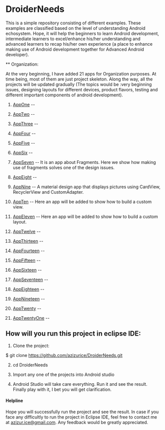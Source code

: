 # DroiderNeeds

This is a simple repository consisting of different examples. These examples are classified based on the level of understanding Android echosystem. Hope, it will help the beginners to learn Android development, intermediate learners to excel/enhance his/her understanding and advanced learners to recap his/her own experience (a place to enhance making use of Android development together for Advanced Android developer).

** Organization:

At the very beginning, I have added 21 apps for Organization purposes. At time being, most of them are just project skeleton. Along the way, all the projects will be updated gradually (The topics would be :very beginning issues, designing layouts for different devices, product flavors, testing and different important components of android development).

1. [AppOne](https://github.com/azizurice/DroiderNeeds/tree/master/AppOne) --

2. [AppTwo](https://github.com/azizurice/DroiderNeeds/tree/master/AppTwo) --

3. [AppThree](https://github.com/azizurice/DroiderNeeds/tree/master/AppThree) --

4. [AppFour](https://github.com/azizurice/DroiderNeeds/tree/master/AppFour) --

5. [AppFive](https://github.com/azizurice/DroiderNeeds/tree/master/AppFive) --

6. [AppSix](https://github.com/azizurice/DroiderNeeds/tree/master/AppSix) --

7. [AppSeven](https://github.com/azizurice/DroiderNeeds/tree/master/AppSeven) -- It is an app about Fragments. Here we show how making use of fragments solves one of the design issues.

8. [AppEight](https://github.com/azizurice/DroiderNeeds/tree/master/AppEight) --

9. [AppNine](https://github.com/azizurice/DroiderNeeds/tree/master/AppNine) -- A material design app that displays pictures using CardView, RecyclerView and CustomAdapter.

10. [AppTen](https://github.com/azizurice/DroiderNeeds/tree/master/AppTen) -- Here an app will be added to show how to build a custom view.

11. [AppEleven](https://github.com/azizurice/DroiderNeeds/tree/master/AppEleven) -- Here an app will be added to show how to build a custom layout.

12. [AppTwelve](https://github.com/azizurice/DroiderNeeds/tree/master/AppTwelve) --

13. [AppThirteen](https://github.com/azizurice/DroiderNeeds/tree/master/AppThirteen) --

14. [AppFourteen](https://github.com/azizurice/DroiderNeeds/tree/master/AppFourteen) --

15. [AppFifteen](https://github.com/azizurice/DroiderNeeds/tree/master/AppFifteen) --

16. [AppSixteen](https://github.com/azizurice/DroiderNeeds/tree/master/AppSixteen) --

17. [AppSeventeen](https://github.com/azizurice/DroiderNeeds/tree/master/AppSeventeen) --

18. [AppEighteen](https://github.com/azizurice/DroiderNeeds/tree/master/AppEighteen) --

19. [AppNineteen](https://github.com/azizurice/DroiderNeeds/tree/master/AppNineteen) --

20. [AppTwenty](https://github.com/azizurice/DroiderNeeds/tree/master/AppTwenty) --

21. [AppTwentyOne](https://github.com/azizurice/DroiderNeeds/tree/master/AppTwentyOne) --




## How will you run this project in eclipse IDE:

1. Clone the project:

  $ git clone https://github.com/azizurice/DroiderNeeds.git

2. cd DroiderNeeds

3. Import any one of the projects into Android studio

4. Android Studio will take care everything. Run it and see the result. Finally play with it, I bet you will get clarification.

#### Helpline
Hope you will successfully run the project and see the result. In case if you face any difficultly to run
the project in Eclipse IDE, feel free to contact me at azizur.ice@gmail.com. Any feedback would be greatly appreciated.

